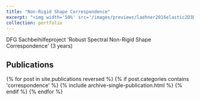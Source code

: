 ```yaml
---
title: "Non-Rigid Shape Correspondence"
excerpt: "<img width='50%' src='/images/previews/laehner2016elastic2D3D.png'>"
collection: portfolio
---
```


DFG Sachbeihilfeproject 'Robust Spectral Non-Rigid Shape Correspondence' (3 years)

## Publications

{% for post in site.publications reversed %}
  {% if post.categories contains 'correspondence' %}
    {% include archive-single-publication.html %}
  {% endif %}
{% endfor %}

